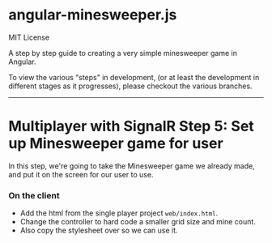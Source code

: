 angular-minesweeper.js
===========================

MIT License

A step by step guide to creating a very simple minesweeper game in Angular.

To view the various "steps" in development, (or at least the development in different stages as it progresses), please
checkout the various branches.

----

# Multiplayer with SignalR Step 5: Set up Minesweeper game for user

In this step, we're going to take the Minesweeper game we already made, and put it on the screen for our user
to use.

### On the client

- Add the html from the single player project `web/index.html`.
- Change the controller to hard code a smaller grid size and mine count.
- Also copy the stylesheet over so we can use it.